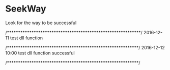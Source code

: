 # SeekWay
Look for the way to be successful

/************************************************************/
2016-12-11
test dll function

/***********************************************************/
2016-12-12 10:00
test dll function successful

/***********************************************************/